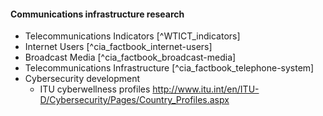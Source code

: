 
#### Communications infrastructure research

  * Telecommunications Indicators [^WTICT_indicators]
  * Internet Users [^cia_factbook_internet-users]
  * Broadcast Media [^cia_factbook_broadcast-media]
  * Telecommunications Infrastructure [^cia_factbook_telephone-system]
  * Cybersecurity development
    * ITU cyberwellness profiles http://www.itu.int/en/ITU-D/Cybersecurity/Pages/Country_Profiles.aspx
